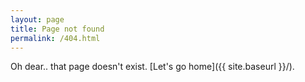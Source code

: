 ```yaml
---
layout: page
title: Page not found
permalink: /404.html
---
```


Oh dear.. that page doesn't exist. [Let's go home]({{ site.baseurl }}/).

